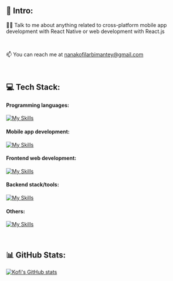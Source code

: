 ## 💫 Intro:
 👨‍💻 Talk to me about anything related to cross-platform mobile app development with React Native or web development with React.js
 
 <br>

 📫 You can reach me at nanakofilarbimantey@gmail.com 
 
<br>


## 💻 Tech Stack:
<h4 align="left">Programming languages:</h4>

[![My Skills](https://skillicons.dev/icons?i=javascript,typescript)](https://skillicons.dev)

<h4 align="left">Mobile app development:</h4>

[![My Skills](https://skillicons.dev/icons?i=react)](https://skillicons.dev)

<h4 align="left">Frontend web development:</h4>

[![My Skills](https://skillicons.dev/icons?i=html,css,react,nextjs,tailwind,bootstrap)](https://skillicons.dev)

<h4 align="left">Backend stack/tools:</h4>

[![My Skills](https://skillicons.dev/icons?i=mysql,postgres,apollo,graphql,prisma,planetscale,firebase,amazonwebservices,postman)](https://skillicons.dev)   
  
<h4 align="left">Others:</h4>

[![My Skills](https://skillicons.dev/icons?i=git,github,figma,netlify,vercel)](https://skillicons.dev)

<br>

## 📊 GitHub Stats:
[![Kofi's GitHub stats](https://github-readme-stats.vercel.app/api?username=nklmantey&show_icons=true&theme=algolia)](https://github.com/anuraghazra/github-readme-stats)<br/>
